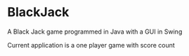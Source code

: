 # BlackJack
A Black Jack game programmed in Java with a GUI in Swing 

Current application is a one player game with score count
